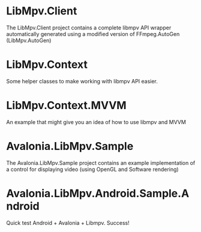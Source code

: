 # LibMpv.Client

The LibMpv.Client project contains a complete libmpv API wrapper automatically generated using a modified version of FFmpeg.AutoGen (LibMpv.AutoGen)

# LibMpv.Context

Some helper classes to make working with libmpv API easier.

# LibMpv.Context.MVVM

An example that might give you an idea of how to use libmpv and MVVM

# Avalonia.LibMpv.Sample

The Avalonia.LibMpv.Sample project contains an example implementation of a control for displaying video (using OpenGL and Software rendering)


# Avalonia.LibMpv.Android.Sample.Android

Quick test Android + Avalonia + Libmpv. Success! 